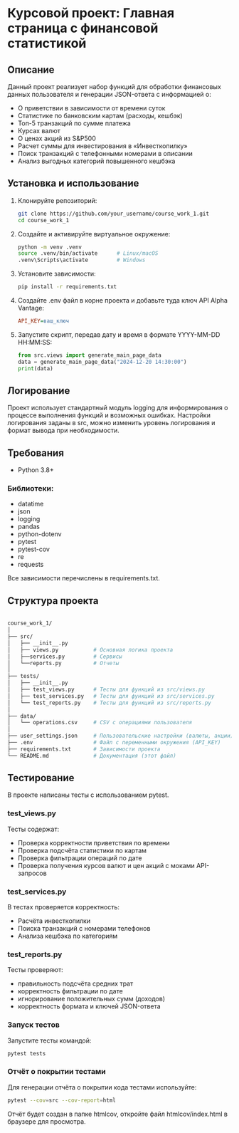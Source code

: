 # Курсовой проект: Главная страница с финансовой статистикой

## Описание

Данный проект реализует набор функций для обработки финансовых данных пользователя и генерации JSON-ответа с информацией о:

- О приветствии в зависимости от времени суток
- Статистике по банковским картам (расходы, кешбэк)
- Топ-5 транзакций по сумме платежа
- Курсах валют
- О ценах акций из S&P500
- Расчет суммы для инвестирования в «Инвесткопилку»
- Поиск транзакций с телефонными номерами в описании
- Анализ выгодных категорий повышенного кешбэка

## Установка и использование

1. Клонируйте репозиторий:

   ```bash
   git clone https://github.com/your_username/course_work_1.git
   cd course_work_1
2. Создайте и активируйте виртуальное окружение:

   ``` bash
   python -m venv .venv
   source .venv/bin/activate      # Linux/macOS
   .venv\Scripts\activate         # Windows

3. Установите зависимости:

   ```bash
   pip install -r requirements.txt

4. Создайте .env файл в корне проекта и добавьте туда ключ API Alpha Vantage:

   ```ini
   API_KEY=ваш_ключ
   
5. Запустите скрипт, передав дату и время в формате YYYY-MM-DD HH:MM:SS:

   ```python
   from src.views import generate_main_page_data
   data = generate_main_page_data("2024-12-20 14:30:00")
   print(data)
   
## Логирование
Проект использует стандартный модуль logging для информирования о процессе выполнения функций и возможных ошибках.
Настройки логирования заданы в src, можно изменить уровень логирования и формат вывода при необходимости.

## Требования
- Python 3.8+ 
### Библиотеки:
- datatime
- json
- logging
- pandas
- python-dotenv
- pytest
- pytest-cov
- re 
- requests

Все зависимости перечислены в requirements.txt.

## Структура проекта
   ```bash

   course_work_1/
   │
   ├── src/
   │   ├── __init__.py
   │   ├── views.py           # Основная логика проекта
   │   ├──services.py         # Сервисы
   │   └──reports.py          # Отчеты
   │
   ├── tests/
   │   ├── __init__.py
   │   ├── test_views.py      # Тесты для функций из src/views.py
   │   ├── test_services.py   # Тесты для функций из src/services.py
   │   └── test_reports.py    # Тесты для функций из src/reports.py
   │
   ├── data/
   │   └── operations.csv     # CSV с операциями пользователя
   │
   ├── user_settings.json     # Пользовательские настройки (валюты, акции)
   ├── .env                   # Файл с переменными окружения (API_KEY)
   ├── requirements.txt       # Зависимости проекта
   └── README.md              # Документация (этот файл)
   ```

## Тестирование
В проекте написаны тесты с использованием pytest. 
### test_views.py
Тесты содержат:
- Проверка корректности приветствия по времени
- Проверка подсчёта статистики по картам
- Проверка фильтрации операций по дате
- Проверка получения курсов валют и цен акций с моками API-запросов
### test_services.py
В тестах проверяется корректность:
- Расчёта инвесткопилки
- Поиска транзакций с номерами телефонов
- Анализа кешбэка по категориям
### test_reports.py 
Тесты проверяют:
- правильность подсчёта средних трат
- корректность фильтрации по дате
- игнорирование положительных сумм (доходов)
- корректность формата и ключей JSON-ответа

### Запуск тестов
Запустите тесты командой:

   ```bash
   pytest tests
   ```

### Отчёт о покрытии тестами
Для генерации отчёта о покрытии кода тестами используйте:

```bash
pytest --cov=src --cov-report=html
```
Отчёт будет создан в папке htmlcov, откройте файл htmlcov/index.html в браузере для просмотра.